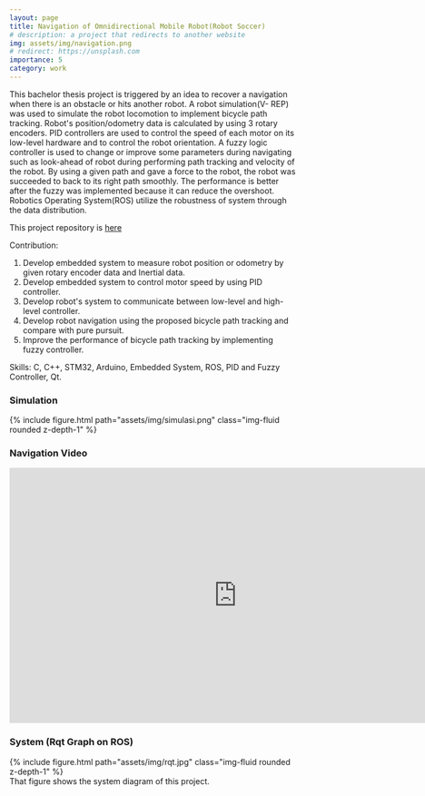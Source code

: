 ```yaml
---
layout: page
title: Navigation of Omnidirectional Mobile Robot(Robot Soccer)
# description: a project that redirects to another website
img: assets/img/navigation.png
# redirect: https://unsplash.com
importance: 5
category: work
---
```


This bachelor thesis project is triggered by an idea to recover a navigation when there is an obstacle or hits another robot. A robot simulation(V-
REP) was used to simulate the robot locomotion to implement bicycle path tracking. Robot's position/odometry data is calculated by using 3 rotary encoders. PID controllers are used to control the speed of each motor on its low-level hardware and to control the robot orientation. A fuzzy logic controller is used to change or improve some parameters during navigating such as look-ahead of robot during performing path
tracking and velocity of the robot. By using a given path and gave a force to the robot, the robot was succeeded to
back to its right path smoothly. The performance is better after the fuzzy was implemented because it can reduce
the overshoot. Robotics Operating System(ROS) utilize the robustness of system through the data distribution.

This project repository is [here](https://github.com/labiybafakh/FuzzyBicyclePathTracking)

Contribution:
1. Develop embedded system to measure robot position or odometry by given rotary encoder data and Inertial data.
2. Develop embedded system to control motor speed by using PID controller.
3. Develop robot's system to communicate between low-level and high-level controller.
4. Develop robot navigation using the proposed bicycle path tracking and compare with pure pursuit.
5. Improve the performance of bicycle path tracking by implementing fuzzy controller.

Skills: C, C++, STM32, Arduino, Embedded System, ROS, PID and Fuzzy Controller, Qt.

### Simulation
<div class="col-sm mt-3 mt-md-0" style="max-width: 560px; margin: auto;">
    {% include figure.html path="assets/img/simulasi.png" class="img-fluid rounded z-depth-1" %}
</div>

### Navigation Video
<div style="text-align: center;">
    <iframe width="800" height="450" src="https://www.youtube.com/embed/8nfgbyg1_oo?si=s4w6I5L58vYFpDCU" frameborder="0" allow="accelerometer; autoplay; clipboard-write; encrypted-media; gyroscope; picture-in-picture" allowfullscreen></iframe>
</div>


### System (Rqt Graph on ROS)
<div class="col-sm mt-3 mt-md-0" style="max-width: 560px; margin: auto;">
    {% include figure.html path="assets/img/rqt.jpg" class="img-fluid rounded z-depth-1" %}
</div>
That figure shows the system diagram of this project.